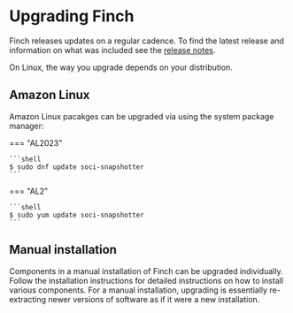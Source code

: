 # Upgrading Finch

Finch releases updates on a regular cadence. To find the latest release and
information on what was included see the [release
notes](../../changelog.md).

On Linux, the way you upgrade depends on your distribution.

## Amazon Linux

Amazon Linux pacakges can be upgraded via using the system package manager:

=== "AL2023"
    
    ```shell
    $ sudo dnf update soci-snapshotter
    ```

=== "AL2"
    
    ```shell
    $ sudo yum update soci-snapshotter
    ```

## Manual installation

Components in a manual installation of Finch can be upgraded individually. Follow the installation instructions for detailed instructions on how to install various components. For a manual installation, upgrading is essentially re-extracting newer versions of software as if it were a new installation.
